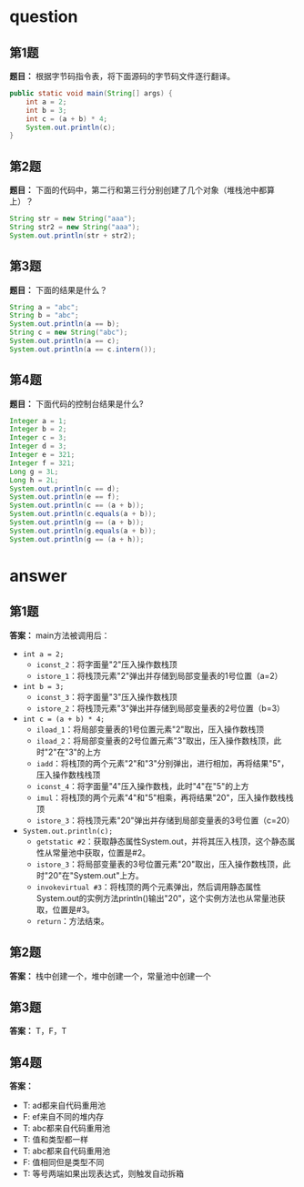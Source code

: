 # question

## 第1题
**题目：** 根据字节码指令表，将下面源码的字节码文件逐行翻译。
```java
public static void main(String[] args) {
    int a = 2;
    int b = 3;
    int c = (a + b) * 4;
    System.out.println(c);
}
```

## 第2题
**题目：** 下面的代码中，第二行和第三行分别创建了几个对象（堆栈池中都算上）？
```java
String str = new String("aaa");
String str2 = new String("aaa");
System.out.println(str + str2);
```

## 第3题
**题目：** 下面的结果是什么？
```java
String a = "abc";
String b = "abc";
System.out.println(a == b);
String c = new String("abc");
System.out.println(a == c);
System.out.println(a == c.intern());
```

## 第4题
**题目：** 下面代码的控制台结果是什么?
```java
Integer a = 1;
Integer b = 2;
Integer c = 3;
Integer d = 3;
Integer e = 321;
Integer f = 321;
Long g = 3L;
Long h = 2L;
System.out.println(c == d);
System.out.println(e == f);
System.out.println(c == (a + b));
System.out.println(c.equals(a + b));
System.out.println(g == (a + b));
System.out.println(g.equals(a + b));
System.out.println(g == (a + h));
```

# answer

## 第1题
**答案：** main方法被调用后：
- `int a = 2;`
    - `iconst_2`：将字面量"2"压入操作数栈顶
    - `istore_1`：将栈顶元素"2"弹出并存储到局部变量表的1号位置（a=2）
- `int b = 3;`
    - `iconst_3`：将字面量"3"压入操作数栈顶
    - `istore_2`：将栈顶元素"3"弹出并存储到局部变量表的2号位置（b=3）
- `int c = (a + b) * 4;`
    - `iload_1`：将局部变量表的1号位置元素"2"取出，压入操作数栈顶
    - `iload_2`：将局部变量表的2号位置元素"3"取出，压入操作数栈顶，此时"2"在"3"的上方
    - `iadd`：将栈顶的两个元素"2"和"3"分别弹出，进行相加，再将结果"5"，压入操作数栈栈顶
    - `iconst_4`：将字面量"4"压入操作数栈，此时"4"在"5"的上方
    - `imul`：将栈顶的两个元素"4"和"5"相乘，再将结果"20"，压入操作数栈栈顶
    - `istore_3`：将栈顶元素"20"弹出并存储到局部变量表的3号位置（c=20）
- `System.out.println(c);`
    - `getstatic #2`：获取静态属性System.out，并将其压入栈顶，这个静态属性从常量池中获取，位置是#2。
    - `istore_3`：将局部变量表的3号位置元素"20"取出，压入操作数栈顶，此时"20"在"System.out"上方。
    - `invokevirtual #3`：将栈顶的两个元素弹出，然后调用静态属性System.out的实例方法println()输出"20"，这个实例方法也从常量池获取，位置是#3。
    - `return`：方法结束。

## 第2题
**答案：** 栈中创建一个，堆中创建一个，常量池中创建一个

## 第3题
**答案：** T，F，T

## 第4题
**答案：**
- T: ad都来自代码重用池
- F: ef来自不同的堆内存
- T: abc都来自代码重用池
- T: 值和类型都一样
- T: abc都来自代码重用池
- F: 值相同但是类型不同
- T: 等号两端如果出现表达式，则触发自动拆箱









